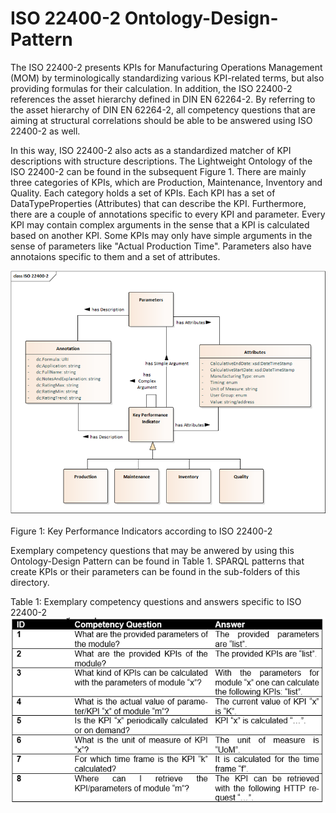 # ISO 22400-2 Ontology-Design-Pattern

The ISO 22400-2 presents KPIs for Manufacturing Operations Management (MOM) by terminologically standardizing various KPI-related terms, 
but also providing formulas for their calculation. In addition, the ISO 22400-2 references the asset hierarchy defined in 
DIN EN 62264-2. By referring to the asset hierarchy of DIN EN 62264-2, all competency questions that are aiming at structural correlations 
should be able to be answered using ISO 22400-2 as well. 

In this way, ISO 22400-2 also acts as a standardized matcher of KPI descriptions with structure descriptions. The Lightweight Ontology of 
the ISO 22400-2 can be found in the subsequent Figure 1. There are mainly three categories of KPIs, which are Production, Maintenance, 
Inventory and Quality. Each category holds a set of KPIs. Each KPI has a set of DataTypeProperties (Attributes) that can describe the KPI. 
Furthermore, there are a couple of annotations specific to every KPI and parameter. Every KPI may contain complex arguments in the 
sense that a KPI is calculated based on another KPI. Some KPIs may only have simple arguments in the sense of parameters like 
"Actual Production Time". Parameters also have annotaions specific to them and a set of attributes.

![](./pictures/ISO22400-2.png?raw=true "ISO 22400-2 LWO")<br></br>
Figure 1: Key Performance Indicators according to ISO 22400-2

Exemplary competency questions that may be anwered by using this Ontology-Design Pattern can be found in Table 1. SPARQL patterns that
create KPIs or their parameters can be found in the sub-folders of this directory.

Table 1: Exemplary competency questions and answers specific to ISO 22400-2
![](./pictures/ISO22400-2_exCQ.png?raw=true "ISO 22400-2 CQ")<br></br>
